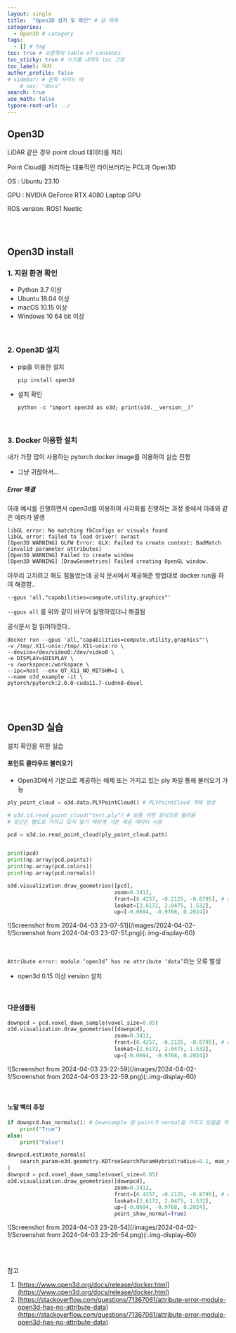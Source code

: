```yaml
---
layout: single
title:  "Open3D 설치 및 확인" # 글 제목
categories: 
  - Open3D # category
tags: 
  - [] # tag
toc: true # 오른쪽의 table of contents
toc_sticky: true # 스크롤 내려도 toc 고정
toc_label: 목차
author_profile: false
# sidebar: # 왼쪽 사이드 바
    # nav: "docs"
search: true 
use_math: false
typore-root-url: ../
---
```


## Open3D

LiDAR 같은 경우 point cloud 데이터를 처리

Point Cloud를 처리하는 대표적인 라이브러리는 PCL과 Open3D 

OS : Ubuntu 23.10

GPU : NVIDIA GeForce RTX 4080 Laptop GPU

ROS version: ROS1 Noetic



<br><br>



## Open3D  install

### 1. 지원 환경 확인

- Python 3.7 이상
- Ubuntu 18.04 이상
- macOS 10.15 이상
- Windows 10 64 bit 이상

<br>

### 2. Open3D 설치

- pip을 이용한 설치 

  ```
  pip install open3d
  ```

- 설치 확인 

  ```
  python -c "import open3d as o3d; print(o3d.__version__)"
  ```

<br>

### 3. Docker 이용한 설치

내가 가장 많이 사용하는 pytorch docker image를 이용하여 실습 진행

- 그냥 귀찮아서... 

##### Error 해결

아래 예시를 진행하면서 open3d를 이용하여 시각화를 진행하는 과정 중에서 아래와 같은 에러가 발생

```
libGL error: No matching fbConfigs or visuals found
libGL error: failed to load driver: swrast
[Open3D WARNING] GLFW Error: GLX: Failed to create context: BadMatch (invalid parameter attributes)
[Open3D WARNING] Failed to create window
[Open3D WARNING] [DrawGeometries] Failed creating OpenGL window.
```

아무리 고치려고 해도 힘들었는데 공식 문서에서 제공해준 방법대로 docker  run을 하여 해결함..

```
--gpus 'all,"capabilities=compute,utility,graphics"'
```

`--gpus all` 를 위와 같이 바꾸어 실행하였더니 해결됨 

공식문서 잘 읽어야겠다..



```
docker run --gpus 'all,"capabilities=compute,utility,graphics"'\
-v /tmp/.X11-unix:/tmp/.X11-unix:ro \
--device=/dev/video0:/dev/video0 \
-e DISPLAY=$DISPLAY \
-v /workspace:/workspace \
--ipc=host --env QT_X11_NO_MITSHM=1 \
--name o3d_example -it \
pytorch/pytorch:2.0.0-cuda11.7-cudnn8-devel 
```



<br><br>



## Open3D 실습

설치 확인을 위한 실습

#### 포인트 클라우드 불러오기

- Open3D에서 기본으로 제공하는 예제 또는 가지고 있는 ply 파일 통해 불러오기 가능

```python
ply_point_cloud = o3d.data.PLYPointCloud() # PLYPointCloud 객체 생성

# o3d.id.read_point_cloud("test.ply") # 보통 이런 방식으로 불러옴
# 일단은 별도로 가지고 있지 않기 때문에 기본 제공 데이터 사용

pcd = o3d.io.read_point_cloud(ply_point_cloud.path)


print(pcd)
print(np.array(pcd.points))
print(np.array(pcd.colors))
print(np.array(pcd.normals))

o3d.visualization.draw_geometries([pcd],
                                  zoom=0.3412,
                                  front=[0.4257, -0.2125, -0.8795], # camera front view에 대한 설정 
                                  lookat=[2.6172, 2.0475, 1.532],
                                  up=[-0.0694, -0.9768, 0.2024])
```



![Screenshot from 2024-04-03 23-07-51](/images/2024-04-02-1/Screenshot from 2024-04-03 23-07-51.png){:.img-display-60}



<br>

`Attribute error: module ‘open3d’ has no attribute ‘data’`라는 오류 발생

- open3d 0.15 이상 version 설치

<br>

####  다운샘플링

```python
downpcd = pcd.voxel_down_sample(voxel_size=0.05)
o3d.visualization.draw_geometries([downpcd],
                                  zoom=0.3412,
                                  front=[0.4257, -0.2125, -0.8795], # camera front view에 대한 설정 
                                  lookat=[2.6172, 2.0475, 1.532],
                                  up=[-0.0694, -0.9768, 0.2024])
```

![Screenshot from 2024-04-03 23-22-59](/images/2024-04-02-1/Screenshot from 2024-04-03 23-22-59.png){:.img-display-60}



<br>

#### 노말 벡터 추정

```python
if downpcd.has_normals(): # Downsample 된 point가 normal을 가지고 있음을 의미
    print("True")
else:
    print("False")

downpcd.estimate_normals(
    search_param=o3d.geometry.KDTreeSearchParamHybrid(radius=0.1, max_nn=30)
)
downpcd = pcd.voxel_down_sample(voxel_size=0.05)
o3d.visualization.draw_geometries([downpcd],
                                  zoom=0.3412,
                                  front=[0.4257, -0.2125, -0.8795], # camera front view에 대한 설정 
                                  lookat=[2.6172, 2.0475, 1.532],
                                  up=[-0.0694, -0.9768, 0.2024],
                                  point_show_normal=True)

```

![Screenshot from 2024-04-03 23-26-54](/images/2024-04-02-1/Screenshot from 2024-04-03 23-26-54.png){:.img-display-60}



<br><br>



참고

1. [https://www.open3d.org/docs/release/docker.html](https://www.open3d.org/docs/release/docker.html)
2. [https://stackoverflow.com/questions/71367061/attribute-error-module-open3d-has-no-attribute-data](https://stackoverflow.com/questions/71367061/attribute-error-module-open3d-has-no-attribute-data)
